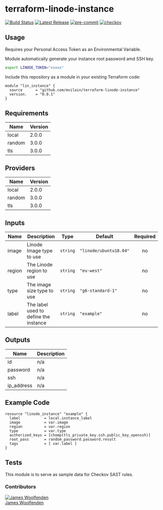 # terraform-linode-instance

[![Build Status](https://github.com/JamesWoolfenden/terraform-linode-instance/workflows/Verify%20and%20Bump/badge.svg?branch=master)](https://github.com/JamesWoolfenden/terraform-linode-instance)
[![Latest Release](https://img.shields.io/github/release/JamesWoolfenden/terraform-linode-instance.svg)](https://github.com/JamesWoolfenden/terraform-linode-instance/releases/latest)
[![pre-commit](https://img.shields.io/badge/pre--commit-enabled-brightgreen?logo=pre-commit&logoColor=white)](https://github.com/pre-commit/pre-commit)
[![checkov](https://img.shields.io/badge/checkov-verified-brightgreen)](https://www.checkov.io/)

## Usage

Requires your Personal Access Token as an Environmental Variable.

Module automatically generate your instance root password amd SSH key.

```bash
export LINODE_TOKEN="xxxxx"
```

Include this repository as a module in your existing Terraform code:

```hcl
module "lin_instance" {
  source      = "github.com/mvilain/terraform-linode-instance"
  version.    = "0.0.1"
}
```

<!-- BEGINNING OF PRE-COMMIT-TERRAFORM DOCS HOOK -->
## Requirements

|  Name  | Version|
|--------|--------|
| local  | 2.0.0  |
| random | 3.0.0  |
| tls    | 3.0.0  |

## Providers

|  Name  | Version|
|--------|--------|
| local  | 2.0.0  |
| random | 3.0.0  |
| tls    | 3.0.0  |

## Inputs

|  Name  |          Description                  |   Type   |         Default        | Required |
|--------|---------------------------------------|----------|------------------------|:--------:|
| image  | Linode Image type to use              | `string` | `"linode/ubuntu18.04"` |    no    |
| region | The Linode region to use              | `string` | `"eu-west"`            |    no    |
| type   | The image size type to use            | `string` | `"g6-standard-1"`      |    no    |
| label  | The label used to define the instance | `string` | `"example"`            |    no    |

## Outputs

|    Name    | Description |
|------------|-------------|
| id         |      n/a    |
| password   |      n/a    |
| ssh        |      n/a    |
| ip_address |      n/a    |

<!-- END OF PRE-COMMIT-TERRAFORM DOCS HOOK -->

## Example Code

```
resource "linode_instance" "example" {
  label           = local.instance_label
  image           = var.image
  region          = var.region
  type            = var.type
  authorized_keys = [chomp(tls_private_key.ssh.public_key_openssh)]
  root_pass       = random_password.password.result
  tags            = [ var.label ]
}
```

## Tests

This module is to serve as sample data for Checkov SAST rules.

### Contributors

[![James Woolfenden][jameswoolfenden_avatar]][jameswoolfenden_homepage]<br/>[James Woolfenden][jameswoolfenden_homepage]

[jameswoolfenden_homepage]: https://github.com/jameswoolfenden
[jameswoolfenden_avatar]: https://github.com/jameswoolfenden.png?size=150
[github]: https://github.com/jameswoolfenden
[linkedin]: https://www.linkedin.com/in/jameswoolfenden/
[twitter]: https://twitter.com/JimWoolfenden
